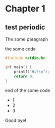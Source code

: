 # Chapter 1
## test periodic

The some paragraph


the some code
```c
#include <stdio.h>

int main() {
    printf("Hi!\n");
    return 0;
}
```
end of the some code

* 1
* 2
* 3 

Good bye!

